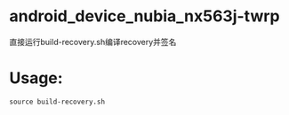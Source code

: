 # android_device_nubia_nx563j-twrp
直接运行build-recovery.sh编译recovery并签名

# Usage:
```
source build-recovery.sh

